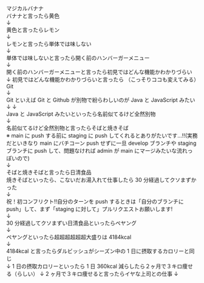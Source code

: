 マジカルバナナ  
バナナと言ったら黄色  
↓  
黄色と言ったらレモン  
↓  
レモンと言ったら単体では味しない  
↓  
単体では味しないと言ったら開く前のハンバーガーメニュー  
↓  
開く前のハンバーガーメニューと言ったら初見ではどんな機能かわかりづらい  
↓
初見ではどんな機能かわかりづらいと言ったら （こっそりココも変えてみる）Git  
↓  
Git といえば Git と Github が別物で紛らわしいのが Java と JavaScript みたい  
↓
↓  
Java と JavaScript みたいといったら名前似てるけど全然別物  
↓  
名前似てるけど全然別物と言ったらそばと焼きそば  
※ main に push する前に staging に push してくれるとありがたいです...!!(実務だといきなり main にバチコーン push せずに一旦 develop ブランチや staging ブランチに push して、問題なければ admin が main にマージみたいな流れっぽいので)  
↓  
そばと焼きそばと言ったら日清食品  
焼きそばといったら、こないだお湯入れて仕事したら 30 分経過してクソまずかった  
↓  
祝！初コンフリクト!!自分のターンを push するときは「自分のブランチに push」して、まず「staging に対して」プルリクエストお願いします!  
↓  
30 分経過してクソまずい日清食品といったらペヤング  
↓  
ペヤングといったら超超超超超超大盛りは 4184kcal  
↓  
4184kcal と言ったらダルビッシュがシーズン中の 1 日に摂取するカロリーと同じ  
↓
1 日の摂取カロリーといったら 1 日 360kcal 減らしたら２ヶ月で３キロ痩せる（らしい）
↓
2 ヶ月で３キロ痩せると言ったらイヤな上司との仕事
↓
